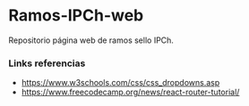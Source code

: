 # Ramos-IPCh-web

Repositorio página web de ramos sello IPCh.

### Links referencias

- https://www.w3schools.com/css/css_dropdowns.asp
- https://www.freecodecamp.org/news/react-router-tutorial/
